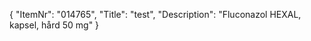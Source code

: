 {
  "ItemNr": "014765",
  "Title": "test",
  "Description": "Fluconazol HEXAL, kapsel, hård 50 mg"
}